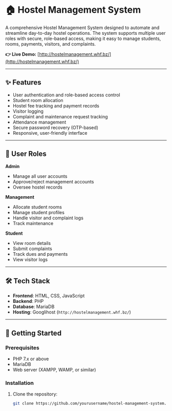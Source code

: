 # 🏠 Hostel Management System

A comprehensive Hostel Management System designed to automate and streamline day-to-day hostel operations. The system supports multiple user roles with secure, role-based access, making it easy to manage students, rooms, payments, visitors, and complaints.

**👉 Live Demo:** [http://hostelmanagement.whf.bz/](http://hostelmanagement.whf.bz/)

---

## ✨ Features

- User authentication and role-based access control
- Student room allocation
- Hostel fee tracking and payment records
- Visitor logging
- Complaint and maintenance request tracking
- Attendance management
- Secure password recovery (OTP-based)
- Responsive, user-friendly interface

---

## 🧩 User Roles

**Admin**
- Manage all user accounts
- Approve/reject management accounts
- Oversee hostel records

**Management**
- Allocate student rooms
- Manage student profiles
- Handle visitor and complaint logs
- Track maintenance

**Student**
- View room details
- Submit complaints
- Track dues and payments
- View visitor logs

---

## 🛠️ Tech Stack

- **Frontend**: HTML, CSS, JavaScript
- **Backend**: PHP
- **Database**: MariaDB
- **Hosting**: Googlihost (`http://hostelmanagement.whf.bz/`)

---

## 🚀 Getting Started

### Prerequisites

- PHP 7.x or above
- MariaDB
- Web server (XAMPP, WAMP, or similar)

### Installation

1. Clone the repository:
   ```bash
   git clone https://github.com/yourusername/hostel-management-system.git

